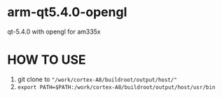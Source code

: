 # arm-qt5.4.0-opengl
qt-5.4.0 with opengl for am335x

HOW TO USE
==========
1. git clone to `"/work/cortex-A8/buildroot/output/host/"`
2. `export PATH=$PATH:/work/cortex-A8/buildroot/output/host/usr/bin`
